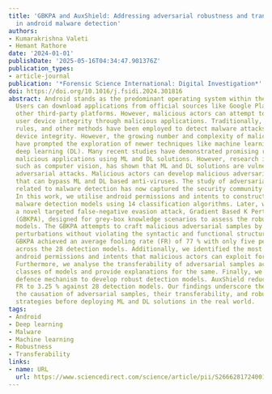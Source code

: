 ```yaml
---
title: 'GBKPA and AuxShield: Addressing adversarial robustness and transferability
  in android malware detection'
authors:
- Kumarakrishna Valeti
- Hemant Rathore
date: '2024-01-01'
publishDate: '2025-05-16T04:34:47.901376Z'
publication_types:
- article-journal
publication: '*Forensic Science International: Digital Investigation*'
doi: https://doi.org/10.1016/j.fsidi.2024.301816
abstract: Android stands as the predominant operating system within the mobile ecosystem.
  Users can download applications from official sources like Google Play Store and
  other third-party platforms. However, malicious actors can attempt to compromise
  user device integrity through malicious applications. Traditionally, signatures,
  rules, and other methods have been employed to detect malware attacks and protect
  device integrity. However, the growing number and complexity of malicious applications
  have prompted the exploration of newer techniques like machine learning (ML) and
  deep learning (DL). Many recent studies have demonstrated promising results in detecting
  malicious applications using ML and DL solutions. However, research in other fields,
  such as computer vision, has shown that ML and DL solutions are vulnerable to targeted
  adversarial attacks. Malicious actors can develop malicious adversarial applications
  that can bypass ML and DL based anti-viruses. The study of adversarial techniques
  related to malware detection has now captured the security community’s attention.
  In this work, we utilise android permissions and intents to construct 28 distinct
  malware detection models using 14 classification algorithms. Later, we introduce
  a novel targeted false-negative evasion attack, Gradient Based K Perturbation Attack
  (GBKPA), designed for grey-box knowledge scenarios to assess the robustness of these
  models. The GBKPA attempts to craft malicious adversarial samples by making minimal
  perturbations without violating the syntactic and functional structure of the application.
  GBKPA achieved an average fooling rate (FR) of 77 % with only five perturbations
  across the 28 detection models. Additionally, we identified the most vulnerable
  android permissions and intents that malicious actors can exploit for evasion attacks.
  Furthermore, we analyse the transferability of adversarial samples across different
  classes of models and provide explanations for the same. Finally, we proposed AuxShield
  defence mechanism to develop robust detection models. AuxShield reduced the average
  FR to 3.25 % against 28 detection models. Our findings underscore the need to understand
  the causation of adversarial samples, their transferability, and robust defence
  strategies before deploying ML and DL solutions in the real world.
tags:
- Android
- Deep learning
- Malware
- Machine learning
- Robustness
- Transferability
links:
- name: URL
  url: https://www.sciencedirect.com/science/article/pii/S2666281724001409
---
```

